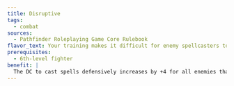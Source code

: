 ```yaml
---
title: Disruptive
tags:
  - combat
sources:
  - Pathfinder Roleplaying Game Core Rulebook
flavor_text: Your training makes it difficult for enemy spellcasters to safely cast spells near you.
prerequisites:
  - 6th-level fighter
benefit: |
  The DC to cast spells defensively increases by +4 for all enemies that are within your threatened area. This increase to casting spells defensively only applies if you are aware of the enemy's location and are capable of taking an attack of opportunity. If you can only take one attack of opportunity per round and have already used that attack, this increase does not apply.
---
```


